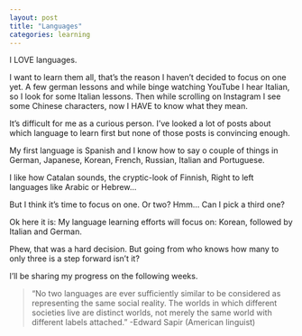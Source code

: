 ```yaml
---
layout: post
title: "Languages"
categories: learning
---
```


I LOVE languages.

I want to learn them all, that’s the reason I haven’t decided to focus on one yet. A few german lessons and while binge watching YouTube I hear Italian, so I look for some Italian lessons. Then while scrolling on Instagram I see some Chinese characters, now I HAVE to know what they mean.

It’s difficult for me as a curious person. I’ve looked a lot of posts about which language to learn first but none of those posts is convincing enough.

My first language is Spanish and I know how to say o couple of things in German, Japanese, Korean, French, Russian, Italian and Portuguese.

I like how Catalan sounds, the cryptic-look of Finnish, Right to left languages like Arabic or Hebrew...

But I think it’s time to focus on one. Or two? Hmm… Can I pick a third one?

Ok here it is: My language learning efforts will focus on: Korean, followed by Italian and German.

Phew, that was a hard decision. But going from who knows how many to only three is a step forward isn’t it?

I’ll be sharing my progress on the following weeks.

> “No two languages are ever sufficiently similar to be considered as representing the same social reality. The worlds in which different societies live are distinct worlds, not merely the same world with different labels attached.” -Edward Sapir (American linguist)